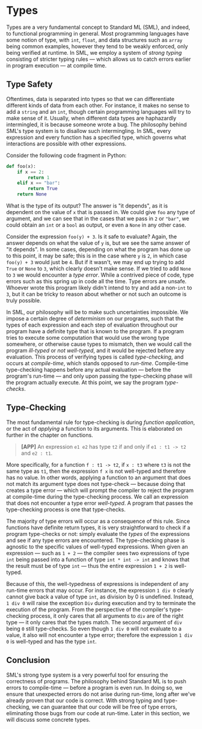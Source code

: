 # Types

Types are a very fundamental concept to Standard ML (SML), and indeed, to functional programming in general. Most programming languages have some notion of type, with `int`, `float`, and data structures such as `array` being common examples, however they tend to be weakly enforced, only being verified at runtime. In SML, we employ a system of _strong typing_ consisting of stricter typing rules — which allows us to catch errors earlier in program execution — at compile time.

## Type Safety

Oftentimes, data is separated into types so that we can differentiate different kinds of data from each other. For instance, it makes no sense to add a `string` and an `int`, though certain programming languages will try to make sense of it. Usually, when different data types are haphazardly intermingled, it is because someone wrote a bug. The philosophy behind SML's type system is to disallow such intermingling. In SML, every expression and every function has a specified type, which governs what interactions are possible with other expressions.

Consider the following code fragment in Python:
```python
def foo(x):
    if x == 2:
        return 1
    elif x == "bar":
        return True
    return None
```
What is the type of its output? The answer is "it depends", as it is dependent on the value of `x` that is passed in. We could give `foo` any type of argument, and we can see that in the cases that we pass in `2` or `"bar"`, we could obtain an `int` or a `bool` as output, or even a `None` in any other case.

Consider the expression `foo(y) + 3`. Is it safe to evaluate? Again, the answer depends on what the value of `y` is, but we see the same answer of "it depends". In some cases, depending on what the program has done up to this point, it may be safe; this is in the case where `y` is `2`, in which case `foo(y) + 3` would just be `4`. But if it wasn't, we may end up trying to add `True` or `None` to `3`, which clearly doesn't make sense. If we tried to add `None` to `3` we would encounter a _type error_. While a contrived piece of code, type errors such as this spring up in code all the time. Type errors are unsafe. Whoever wrote this program likely didn't intend to try and add a non-`int` to `3`, but it can be tricky to reason about whether or not such an outcome is truly possible.

In SML, our philosophy will be to make such uncertainties impossible. We impose a certain degree of _determinism_ on our programs, such that the types of each expression and each step of evaluation throughout our program have a definite type that is known to the program. If a program tries to execute some computation that would use the wrong type somewhere, or otherwise cause types to mismatch, then we would call the program _ill-typed_ or _not well-typed_, and it would be rejected before any evaluation. This process of verifying types is called _type-checking_, and occurs at _compile-time_, which stands opposed to _run-time_. Compile-time type-checking happens before any actual evaluation — before the program's run-time — and only upon passing the type-checking phase will the program actually execute. At this point, we say the program _type-checks_.

## Type-Checking

The most fundamental rule for type-checking is during _function application_, or the act of _applying_ a function to its arguments. This is elaborated on further in the chapter on functions.

> __[APP]__ An expression `e1 e2` has type `t2` if and only if `e1 : t1 -> t2` and `e2 : t1`.

More specifically, for a function `f : t1 -> t2`, if `x : t3` where `t3` is not the same type as `t1`, then the expression `f x` is not well-typed and therefore has no value. In other words, applying a function to an argument that does not match its argument type does not type-check — because doing that creates a type error — which will prompt the compiler to reject the program at compile-time during the type-checking process. We call an expression that does not encounter a type error _well-typed_. A program that passes the type-checking process is one that type-checks.

The majority of type errors will occur as a consequence of this rule. Since functions have definite return types, it is very straightforward to check if a program type-checks or not: simply evaluate the _types_ of the expressions and see if any type errors are encountered. The type-checking phase is agnostic to the specific values of well-typed expressions. When given an expression — such as `1 + 2` — the compiler sees two expressions of type `int` being passed into a function of type `int * int -> int` and knows that the result must be of type `int` — thus the entire expression `1 + 2` is well-typed.

Because of this, the well-typedness of expressions is independent of any run-time errors that may occur. For instance, the expression `1 div 0` clearly cannot give back a value of type `int`, as division by 0 is undefined. Instead, `1 div 0` will raise the exception `Div` during execution and try to terminate the execution of the program. From the perspective of the compiler's type-checking process, it only cares that all arguments to `div` are of the right type — it only cares that the types match. The second argument of `div` being `0` still type-checks. So even though `1 div 0` will not evaluate to a value, it also will not encounter a type error; therefore the expression `1 div 0` is well-typed and has the type `int`.

## Conclusion

SML's strong type system is a very powerful tool for ensuring the correctness of programs. The philosophy behind Standard ML is to push errors to compile-time — before a program is even run. In doing so, we ensure that unexpected errors do not arise during run-time, long after we've already proven that our code is correct. With strong typing and type-checking, we can guarantee that our code will be free of type errors, eliminating those bugs from our code at run-time. Later in this section, we will discuss some concrete types.
